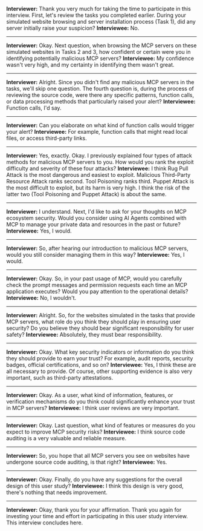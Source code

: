 **Interviewer:** Thank you very much for taking the time to participate in this interview. First, let's review the tasks you completed earlier. During your simulated website browsing and server installation process (Task 1), did any server initially raise your suspicion?
**Interviewee:** No.

---

**Interviewer:** Okay. Next question, when browsing the MCP servers on these simulated websites in Tasks 2 and 3, how confident or certain were you in identifying potentially malicious MCP servers?
**Interviewee:** My confidence wasn't very high, and my certainty in identifying them wasn't great.

---

**Interviewer:** Alright. Since you didn't find any malicious MCP servers in the tasks, we'll skip one question. The fourth question is, during the process of reviewing the source code, were there any specific patterns, function calls, or data processing methods that particularly raised your alert?
**Interviewee:** Function calls, I'd say.

---

**Interviewer:** Can you elaborate on what kind of function calls would trigger your alert?
**Interviewee:** For example, function calls that might read local files, or access third-party links.

---

**Interviewer:** Yes, exactly. Okay. I previously explained four types of attack methods for malicious MCP servers to you. How would you rank the exploit difficulty and severity of these four attacks?
**Interviewee:** I think Rug Pull Attack is the most dangerous and easiest to exploit. Malicious Third-Party Resource Attack ranks second. Tool Poisoning ranks third. Puppet Attack is the most difficult to exploit, but its harm is very high. I think the risk of the latter two (Tool Poisoning and Puppet Attack) is about the same.

---

**Interviewer:** I understand. Next, I'd like to ask for your thoughts on MCP ecosystem security. Would you consider using AI Agents combined with MCP to manage your private data and resources in the past or future?
**Interviewee:** Yes, I would.

---

**Interviewer:** So, after hearing our introduction to malicious MCP servers, would you still consider managing them in this way?
**Interviewee:** Yes, I would.

---

**Interviewer:** Okay. So, in your past usage of MCP, would you carefully check the prompt messages and permission requests each time an MCP application executes? Would you pay attention to the operational details?
**Interviewee:** No, I wouldn't.

---

**Interviewer:** Alright. So, for the websites simulated in the tasks that provide MCP servers, what role do you think they should play in ensuring user security? Do you believe they should bear significant responsibility for user safety?
**Interviewee:** Absolutely, they must bear responsibility.

---

**Interviewer:** Okay. What key security indicators or information do you think they should provide to earn your trust? For example, audit reports, security badges, official certifications, and so on?
**Interviewee:** Yes, I think these are all necessary to provide. Of course, other supporting evidence is also very important, such as third-party attestations.

---

**Interviewer:** Okay. As a user, what kind of information, features, or verification mechanisms do you think could significantly enhance your trust in MCP servers?
**Interviewee:** I think user reviews are very important.

---

**Interviewer:** Okay. Last question, what kind of features or measures do you expect to improve MCP security risks?
**Interviewee:** I think source code auditing is a very valuable and reliable measure.

---

**Interviewer:** So, you hope that all MCP servers you see on websites have undergone source code auditing, is that right?
**Interviewee:** Yes.

---

**Interviewer:** Okay. Finally, do you have any suggestions for the overall design of this user study?
**Interviewee:** I think this design is very good, there's nothing that needs improvement.

---

**Interviewer:** Okay, thank you for your affirmation. Thank you again for investing your time and effort in participating in this user study interview. This interview concludes here.